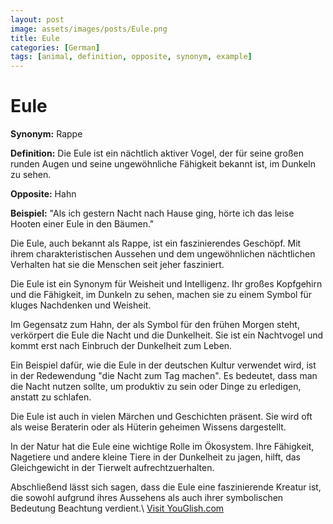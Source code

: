```yaml
---
layout: post
image: assets/images/posts/Eule.png
title: Eule
categories: [German]
tags: [animal, definition, opposite, synonym, example]
---
```


# Eule

**Synonym:** Rappe

**Definition:** Die Eule ist ein nächtlich aktiver Vogel, der für seine großen runden Augen und seine ungewöhnliche Fähigkeit bekannt ist, im Dunkeln zu sehen.

**Opposite:** Hahn

**Beispiel:** "Als ich gestern Nacht nach Hause ging, hörte ich das leise Hooten einer Eule in den Bäumen."

Die Eule, auch bekannt als Rappe, ist ein faszinierendes Geschöpf. Mit ihrem charakteristischen Aussehen und dem ungewöhnlichen nächtlichen Verhalten hat sie die Menschen seit jeher fasziniert.

Die Eule ist ein Synonym für Weisheit und Intelligenz. Ihr großes Kopfgehirn und die Fähigkeit, im Dunkeln zu sehen, machen sie zu einem Symbol für kluges Nachdenken und Weisheit.

Im Gegensatz zum Hahn, der als Symbol für den frühen Morgen steht, verkörpert die Eule die Nacht und die Dunkelheit. Sie ist ein Nachtvogel und kommt erst nach Einbruch der Dunkelheit zum Leben.

Ein Beispiel dafür, wie die Eule in der deutschen Kultur verwendet wird, ist in der Redewendung "die Nacht zum Tag machen". Es bedeutet, dass man die Nacht nutzen sollte, um produktiv zu sein oder Dinge zu erledigen, anstatt zu schlafen.

Die Eule ist auch in vielen Märchen und Geschichten präsent. Sie wird oft als weise Beraterin oder als Hüterin geheimen Wissens dargestellt.

In der Natur hat die Eule eine wichtige Rolle im Ökosystem. Ihre Fähigkeit, Nagetiere und andere kleine Tiere in der Dunkelheit zu jagen, hilft, das Gleichgewicht in der Tierwelt aufrechtzuerhalten.

Abschließend lässt sich sagen, dass die Eule eine faszinierende Kreatur ist, die sowohl aufgrund ihres Aussehens als auch ihrer symbolischen Bedeutung Beachtung verdient.\ <a id="yg-widget-0" class="youglish-widget" data-query="Eule" data-lang="german" data-components="8412" data-auto-start="0" data-bkg-color="theme_light" data-title="How%20to%20pronounce%20Eule%20in%20German"  rel="nofollow" href="https://youglish.com">Visit YouGlish.com</a><script async src="https://youglish.com/public/emb/widget.js" charset="utf-8"></script>